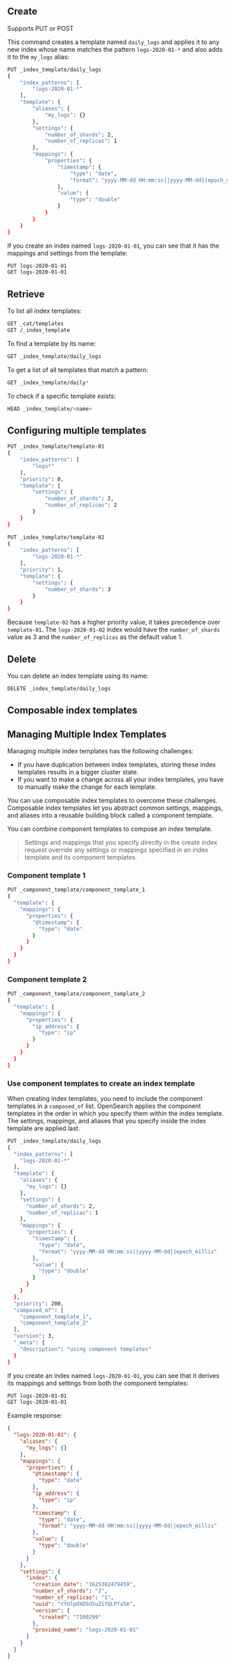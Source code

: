 ## Create 
Supports PUT or POST

This command creates a template named `daily_logs` and applies it to any new index whose name matches the pattern `logs-2020-01-*` and also adds it to the `my_logs` alias:

```bash
PUT _index_template/daily_logs
{
    "index_patterns": [
        "logs-2020-01-*"
    ],
    "template": {
        "aliases": {
            "my_logs": {}
        },
        "settings": {
            "number_of_shards": 2,
            "number_of_replicas": 1
        },
        "mappings": {
            "properties": {
                "timestamp": {
                    "type": "date",
                    "format": "yyyy-MM-dd HH:mm:ss||yyyy-MM-dd||epoch_millis"
                },
                "value": {
                    "type": "double"
                }
            }
        }
    }
}
```

If you create an index named `logs-2020-01-01`, you can see that it has the mappings and settings from the template:

```bash
PUT logs-2020-01-01
GET logs-2020-01-01
```

## Retrieve

To list all index templates:

```bash
GET _cat/templates
GET /_index_template
```

To find a template by its name:

```bash
GET _index_template/daily_logs
```

To get a list of all templates that match a pattern:

```bash
GET _index_template/daily*
```

To check if a specific template exists:

```bash
HEAD _index_template/<name>
```

## Configuring multiple templates

```bash
PUT _index_template/template-01
{
    "index_patterns": [
        "logs*"
    ],
    "priority": 0,
    "template": {
        "settings": {
            "number_of_shards": 2,
            "number_of_replicas": 2
        }
    }
}
```

```bash
PUT _index_template/template-02
{
    "index_patterns": [
        "logs-2020-01-*"
    ],
    "priority": 1,
    "template": {
        "settings": {
            "number_of_shards": 3
        }
    }
}
```

Because `template-02` has a higher priority value, it takes precedence over `template-01`. The `logs-2020-01-02` index would have the `number_of_shards` value as 3 and the `number_of_replicas` as the default value 1.

## Delete

You can delete an index template using its name:

```bash
DELETE _index_template/daily_logs
```

## Composable index templates

## Managing Multiple Index Templates

Managing multiple index templates has the following challenges:

- If you have duplication between index templates, storing these index templates results in a bigger cluster state.
- If you want to make a change across all your index templates, you have to manually make the change for each template.

You can use composable index templates to overcome these challenges. Composable index templates let you abstract common settings, mappings, and aliases into a reusable building block called a component template.

You can combine component templates to compose an index template.

> Settings and mappings that you specify directly in the create index request override any settings or mappings specified in an index template and its component templates.

### Component template 1

```bash
PUT _component_template/component_template_1
{
  "template": {
    "mappings": {
      "properties": {
        "@timestamp": {
          "type": "date"
        }
      }
    }
  }
}
```

### Component template 2

```bash
PUT _component_template/component_template_2
{
  "template": {
    "mappings": {
      "properties": {
        "ip_address": {
          "type": "ip"
        }
      }
    }
  }
}
```

### Use component templates to create an index template

When creating index templates, you need to include the component templates in a `composed_of` list. OpenSearch applies the component templates in the order in which you specify them within the index template. The settings, mappings, and aliases that you specify inside the index template are applied last.

```bash
PUT _index_template/daily_logs
{
  "index_patterns": [
    "logs-2020-01-*"
  ],
  "template": {
    "aliases": {
      "my_logs": {}
    },
    "settings": {
      "number_of_shards": 2,
      "number_of_replicas": 1
    },
    "mappings": {
      "properties": {
        "timestamp": {
          "type": "date",
          "format": "yyyy-MM-dd HH:mm:ss||yyyy-MM-dd||epoch_millis"
        },
        "value": {
          "type": "double"
        }
      }
    }
  },
  "priority": 200,
  "composed_of": [
    "component_template_1",
    "component_template_2"
  ],
  "version": 3,
  "_meta": {
    "description": "using component templates"
  }
}
```

If you create an index named `logs-2020-01-01`, you can see that it derives its mappings and settings from both the component templates:

```bash
PUT logs-2020-01-01
GET logs-2020-01-01
```

Example response:

```json
{
  "logs-2020-01-01": {
    "aliases": {
      "my_logs": {}
    },
    "mappings": {
      "properties": {
        "@timestamp": {
          "type": "date"
        },
        "ip_address": {
          "type": "ip"
        },
        "timestamp": {
          "type": "date",
          "format": "yyyy-MM-dd HH:mm:ss||yyyy-MM-dd||epoch_millis"
        },
        "value": {
          "type": "double"
        }
      }
    },
    "settings": {
      "index": {
        "creation_date": "1625382479459",
        "number_of_shards": "2",
        "number_of_replicas": "1",
        "uuid": "rYUlpOXDSUSuZifQLPfa5A",
        "version": {
          "created": "7100299"
        },
        "provided_name": "logs-2020-01-01"
      }
    }
  }
}
```
